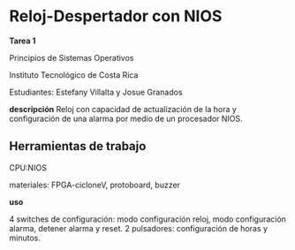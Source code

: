 # Reloj-Despertador con NIOS
**Tarea 1**

Principios de Sistemas Operativos

Instituto Tecnológico de Costa Rica

Estudiantes: Estefany Villalta y Josue Granados

**descripción**
Reloj con capacidad de actualización de la hora y configuración de una alarma por medio de un procesador NIOS.

## Herramientas de trabajo

CPU:NIOS

materiales: FPGA-cicloneV, protoboard, buzzer

**uso**

4 switches de configuración: modo configuración reloj, modo configuración alarma, detener alarma y reset.
2 pulsadores: configuración de horas y minutos.

